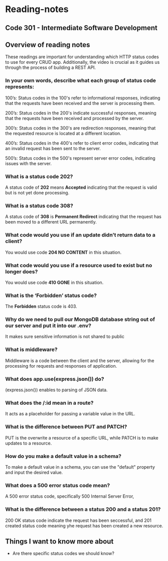 # Reading-notes

## Code 301 - Intermediate Software Development

## Overview of reading notes
These readings are important for understanding which HTTP status codes to use for every CRUD app. Additionally, the video is crucial as it guides us through the process of building a REST API.

### In your own words, describe what each group of status code represents:

100’s: Status codes in the 100's refer to informational responses, indicating that the requests have been received and the server is processing them.

200’s: Status codes in the 200's indicate successful responses, meaning that the requests have been received and processed by the server.

300’s: Status codes in the 300's are redirection responses, meaning that the requested resource is located at a different location.

400’s: Status codes in the 400's refer to client error codes, indicating that an invalid request has been sent to the server.

500’s: Status codes in the 500's represent server error codes, indicating issues with the server.

### What is a status code 202?

A status code of **202** means **Accepted** indicating that the request is valid but is not yet done processing.

### What is a status code 308?

A status code of **308** is **Permanent Redirect** indicating that the request has been moved to a different URL permanently.

### What code would you use if an update didn’t return data to a client?

You would use code **204 NO CONTENT** in this situation.

### What code would you use if a resource used to exist but no longer does?

You would use code **410 GONE** in this situation.

### What is the ‘Forbidden’ status code?

The **Forbidden** status code is 403.

### Why do we need to pull our MongoDB database string out of our server and put it into our .env?

It makes sure sensitive information is not shared to public

### What is middleware?

Middleware is a code between the client and the server, allowing for the processing for requests and responses of application.

### What does app.use(express.json()) do?

(express.json()) enables to parsing of JSON data.

### What does the /:id mean in a route?

It acts as a placeholder for passing a variable value in the URL.

### What is the difference between PUT and PATCH?

PUT is the overwrite a resource of a specific URL, while PATCH is to make updates to a resource.

### How do you make a default value in a schema?

To make a default value in a schema, you can use the "default" property and input the desired value.

### What does a 500 error status code mean?

A 500 error status code, specifically 500 Internal Server Error,

### What is the difference between a status 200 and a status 201?

200 OK status code indicate the request has been seccessful, and 201 created status code meaning yhe request has been created a new resource.

## Things I want to know more about

* Are there specific status codes we should know?
